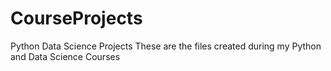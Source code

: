 # CourseProjects
Python Data Science Projects
These are the files created during my Python and Data Science Courses
